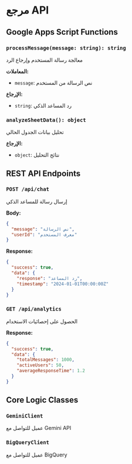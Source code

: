 # مرجع API

## Google Apps Script Functions

### `processMessage(message: string): string`
معالجة رسالة المستخدم وإرجاع الرد

**المعاملات:**
- `message`: نص الرسالة من المستخدم

**الإرجاع:**
- `string`: رد المساعد الذكي

### `analyzeSheetData(): object`
تحليل بيانات الجدول الحالي

**الإرجاع:**
- `object`: نتائج التحليل

## REST API Endpoints

### `POST /api/chat`
إرسال رسالة للمساعد الذكي

**Body:**
```json
{
  "message": "نص الرسالة",
  "userId": "معرف المستخدم"
}
```

**Response:**
```json
{
  "success": true,
  "data": {
    "response": "رد المساعد",
    "timestamp": "2024-01-01T00:00:00Z"
  }
}
```

### `GET /api/analytics`
الحصول على إحصائيات الاستخدام

**Response:**
```json
{
  "success": true,
  "data": {
    "totalMessages": 1000,
    "activeUsers": 50,
    "averageResponseTime": 1.2
  }
}
```

## Core Logic Classes

### `GeminiClient`
عميل للتواصل مع Gemini API

### `BigQueryClient`
عميل للتواصل مع BigQuery